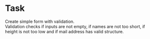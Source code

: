 # Task
Create simple form with validation.<br />
Validation checks if inputs are not empty, if names are not too short, if height is not too low and if mail address has valid structure. 
